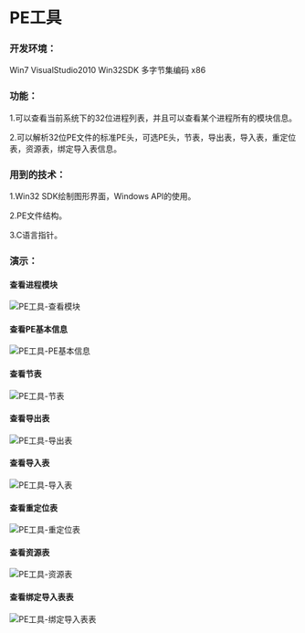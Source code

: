 # PE工具

### 开发环境：
Win7 VisualStudio2010 Win32SDK 多字节集编码 x86
### 功能：
1.可以查看当前系统下的32位进程列表，并且可以查看某个进程所有的模块信息。

2.可以解析32位PE文件的标准PE头，可选PE头，节表，导出表，导入表，重定位表，资源表，绑定导入表信息。

### 用到的技术：
1.Win32 SDK绘制图形界面，Windows API的使用。

2.PE文件结构。

3.C语言指针。

### 演示：

#### 查看进程模块
![PE工具-查看模块](http://m.qpic.cn/psc?/V53tEaNT08JBK54ePRQb1ZC3DT2wwZbT/45NBuzDIW489QBoVep5mceUC5kp660TTHq.W*47Uph5x22zxL9FzSPBmHZvijNeV*R.AuEdLdqXI60M*jL7fHBrVZ3P6Jg9tYO*D8VnJLxg!/b&bo=bgPdAQAAAAADJ7M!&rf=viewer_4)

#### 查看PE基本信息
![PE工具-PE基本信息](https://i.loli.net/2021/05/12/iC3ERIZmhSznMK6.png)

#### 查看节表
![PE工具-节表](http://m.qpic.cn/psc?/V53tEaNT08JBK54ePRQb1ZC3DT2wwZbT/45NBuzDIW489QBoVep5mcTafVQlJjuOP7cuBxKf3SBccOWSdzObQjgRgarLgh02e3OqOO0ffa5aPc5KB9p905H5DZdpRYZAAcLKM6uwaOh8!/b&bo=4QISAQAAAAADF8I!&rf=viewer_4)

#### 查看导出表
![PE工具-导出表](https://i.loli.net/2021/05/12/9pvVPQu4UFcSgxZ.png)

#### 查看导入表
![PE工具-导入表](http://m.qpic.cn/psc?/V53tEaNT08JBK54ePRQb1ZC3DT2wwZbT/45NBuzDIW489QBoVep5mceUC5kp660TTHq.W*47Uph7Bl*Qgdhq5dC.oI3m*g5uAS9PFJD0jd0vLQBLSzSWumB*a1BO4kQp6vFmAlx84s4Q!/b&bo=awPVAQAAAAADJ74!&rf=viewer_4)

#### 查看重定位表
![PE工具-重定位表](https://i.loli.net/2021/05/12/dnWDujfI9kTZB6c.png)

#### 查看资源表
![PE工具-资源表](https://i.loli.net/2021/05/12/Sad8ifDyMvr2wk1.png)

#### 查看绑定导入表表
![PE工具-绑定导入表表](http://m.qpic.cn/psc?/V53tEaNT08JBK54ePRQb1ZC3DT2wwZbT/45NBuzDIW489QBoVep5mceUC5kp660TTHq.W*47Uph4*ZbkMYfa7B5xgv5bvUK2nH.3rt59rIfrdR3ZuJSx.wAAnUQGjYjXxCX85JIUpmd0!/b&bo=ZQKiAQAAAAADF*Y!&rf=viewer_4)
